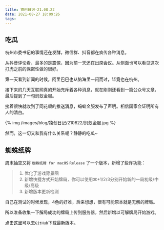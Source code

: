 ```yaml
---
title: 猿创日记-21.08.22
date: 2021-08-27 18:09:26
tags:
---
```


## 吃瓜

杭州市委书记的事情还在发酵，微信群、抖音都在疯传各种消息。

从抖音评论看，最多的是震惊，因为前一天还在出席会议。从侧面也可以看见这次打虎之前的保密性做的很好。

第一天看到新闻的时候，阿里巴巴也从脑海里一闪而过，毕竟也在杭州。

接下来的几天互联网真的开始充斥着各种消息，就在刚刚还看到一篇公众号文章，最后提到了一句蚂蚁金服。

接着很快就收到了同花顺的推送消息，蚂蚁金服发布了声明。相信国家会证明所有人的清白。

{% img /images/blog/猿创日记/210822/蚂蚁金服.jpg %}

然而，这一切又和我有什么关系呢？静静的吃瓜~

## 蜘蛛纸牌
周末抽空又将 `蜘蛛纸牌 for macOS` `Release` 了一个版本，新增了些许功能：

> 1. 优化了游戏背景图
> 2. 新增快捷方式开始牌局，你可以使用⌘+1/2/3分别开始新的一局初级/中级/高级
> 3. 新增版本更新检测

自己在测试的时候发现，4色的好难，后来想想，很有可能原本就是无解的牌局。

所以准备收集一下解局成功的牌局上传到服务器，然后新增以可解牌局开始游戏。

点击[这里](https://github.com/KelvinQQ/SpiderCard)可以去`GitHub`下载最新版本。